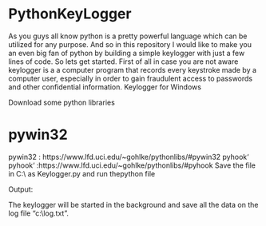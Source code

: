 <h1>PythonKeyLogger</h1>
As you guys all know python is a pretty powerful language which can be utilized for any purpose. And so in this repository I would like to make you an even big fan of python by building a simple keylogger with just a few lines of code. So lets get started. First of all in case you are not aware keylogger is a a computer program that records every keystroke made by a computer user, especially in order to gain fraudulent access to passwords and other confidential information. Keylogger for Windows

Download some python libraries

<h1>pywin32</h1>
pywin32 : https://www.lfd.uci.edu/~gohlke/pythonlibs/#pywin32
pyhook‘
pyhook‘ :https://www.lfd.uci.edu/~gohlke/pythonlibs/#pyhook
Save the file in C:\ as Keylogger.py and run thepython file

Output:

The keylogger will be started in the background and save all the data on the log file “c:\log.txt”.
